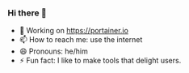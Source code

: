 ### Hi there 👋

- 🔭 Working on https://portainer.io
- 📫 How to reach me: use the internet
- 😄 Pronouns: he/him
- ⚡ Fun fact: I like to make tools that delight users.

